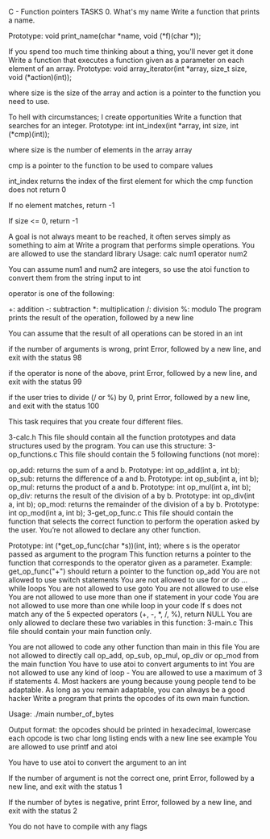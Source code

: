 C - Function pointers TASKS 0. What's my name Write a function that prints a name.

Prototype: void print_name(char *name, void (*f)(char *));

If you spend too much time thinking about a thing, you'll never get it done Write a function that executes a function given as a parameter on each element of an array.
Prototype: void array_iterator(int *array, size_t size, void (*action)(int));

where size is the size of the array and action is a pointer to the function you need to use.

To hell with circumstances; I create opportunities Write a function that searches for an integer.
Prototype: int int_index(int *array, int size, int (*cmp)(int));

where size is the number of elements in the array array

cmp is a pointer to the function to be used to compare values

int_index returns the index of the first element for which the cmp function does not return 0

If no element matches, return -1

If size <= 0, return -1

A goal is not always meant to be reached, it often serves simply as something to aim at Write a program that performs simple operations.
You are allowed to use the standard library Usage: calc num1 operator num2

You can assume num1 and num2 are integers, so use the atoi function to convert them from the string input to int

operator is one of the following:

+: addition -: subtraction *: multiplication /: division %: modulo The program prints the result of the operation, followed by a new line

You can assume that the result of all operations can be stored in an int

if the number of arguments is wrong, print Error, followed by a new line, and exit with the status 98

if the operator is none of the above, print Error, followed by a new line, and exit with the status 99

if the user tries to divide (/ or %) by 0, print Error, followed by a new line, and exit with the status 100

This task requires that you create four different files.

3-calc.h This file should contain all the function prototypes and data structures used by the program. You can use this structure: 3-op_functions.c This file should contain the 5 following functions (not more):

op_add: returns the sum of a and b. Prototype: int op_add(int a, int b); op_sub: returns the difference of a and b. Prototype: int op_sub(int a, int b); op_mul: returns the product of a and b. Prototype: int op_mul(int a, int b); op_div: returns the result of the division of a by b. Prototype: int op_div(int a, int b); op_mod: returns the remainder of the division of a by b. Prototype: int op_mod(int a, int b); 3-get_op_func.c This file should contain the function that selects the correct function to perform the operation asked by the user. You’re not allowed to declare any other function.

Prototype: int (*get_op_func(char *s))(int, int); where s is the operator passed as argument to the program This function returns a pointer to the function that corresponds to the operator given as a parameter. Example: get_op_func("+") should return a pointer to the function op_add You are not allowed to use switch statements You are not allowed to use for or do ... while loops You are not allowed to use goto You are not allowed to use else You are not allowed to use more than one if statement in your code You are not allowed to use more than one while loop in your code If s does not match any of the 5 expected operators (+, -, *, /, %), return NULL You are only allowed to declare these two variables in this function: 3-main.c This file should contain your main function only.

You are not allowed to code any other function than main in this file You are not allowed to directly call op_add, op_sub, op_mul, op_div or op_mod from the main function You have to use atoi to convert arguments to int You are not allowed to use any kind of loop - You are allowed to use a maximum of 3 if statements 4. Most hackers are young because young people tend to be adaptable. As long as you remain adaptable, you can always be a good hacker Write a program that prints the opcodes of its own main function.

Usage: ./main number_of_bytes

Output format: the opcodes should be printed in hexadecimal, lowercase each opcode is two char long listing ends with a new line see example You are allowed to use printf and atoi

You have to use atoi to convert the argument to an int

If the number of argument is not the correct one, print Error, followed by a new line, and exit with the status 1

If the number of bytes is negative, print Error, followed by a new line, and exit with the status 2

You do not have to compile with any flags
